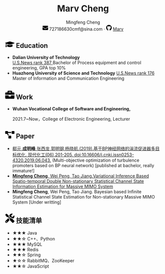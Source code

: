  <center>
     <h1>Marv Cheng</h1>
    Mingfeng Cheng
     <div>
         <!-- <span>
             <img src="assets/phone-solid.svg" width="18px">
             180XXXXXXXX
         </span> -->
         <!-- · -->
         <span>
             <img src="assets/envelope-solid.svg" width="18px">
             727186630cmf@sina.com
         </span>
         ·
         <span>
             <img src="assets/github-brands.svg" width="18px">
             <a href="https://sharefly617.github.io/">Marv</a>
         </span>
         <!-- · -->
         <!-- <span>
             <img src="assets/rss-solid.svg" width="18px">
             <a href="#">My Blog</a>
         </span> -->
     </div>
 </center>

 <!-- ## <img src="assets/info-circle-solid.svg" width="30px"> Personal information 

 -  -->


## <img src="assets/graduation-cap-solid.svg" width="30px"> Education
- **Dalian University of Technology**    
[U.S.News rank 387 ](https://www.usnews.com/education/best-global-universities/dalian-university-of-technology-500236)
Bachelor of Process equipment and control engineering, GPA top 10%
- **Huazhong University of Science and Technology** 
[U.S.News rank 176 ](https://www.usnews.com/education/best-global-universities/huazhong-university-of-science-and-technology-505190)
Master of Information and Communication Engineering

## <img src="assets/briefcase-solid.svg" width="30px"> Work

- **Wuhan Vocational College of Software and Engineering,**

   2021.7~Now，College of Electronic Engineering, Lecturer
  
## <img src="assets/project-diagram-solid.svg" width="30px"> Paper

- [郗元,**成明峰**,张西龙,郭明钢,杨晓航.(2019).基于BP神经网络的湍流促进器多目标优化. 现代化工(06),201-205. doi:10.16606/j.cnki.issn0253-4320.2019.06.043.](https://chn.oversea.cnki.net/KCMS/detail/detail.aspx?sfield=fn&QueryID=0&CurRec=3&recid=&FileName=XDHG201906043&DbName=CJFDLAST2019&DbCode=CJFD&yx=&pr=&URLID=)
(Multi-objective optimization of turbulence promoters based on BP neural network)
[published at bachelor, really immature!]
- [**Mingfeng Cheng**, Wei Peng, Tao Jiang.Variational Inference Based Spatio-temporal Double Non-stationary Statistical Channel State Information Estimation for Massive MIMO System
](/VAE_CSI.pdf)
- **Mingfeng Cheng**, Wei Peng, Tao Jiang. Bayesian based Infinite Statistical Channel State Estimation for Non-stationary Massive MIMO System
[Under writting]


## <img src="assets/tools-solid.svg" width="30px"> 技能清单

- ★★★ Java
- ★★☆ C++、Python
- ★★★ MySQL
- ★★★ Redis
- ★★☆ Spring
- ★☆☆ RabbitMQ、ZooKeeper
- ★★☆ JavaScript
